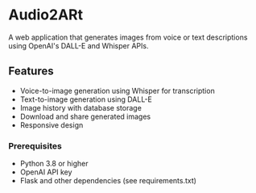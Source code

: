 # Audio2ARt

A web application that generates images from voice or text descriptions using OpenAI's DALL-E and Whisper APIs.

## Features

- Voice-to-image generation using Whisper for transcription
- Text-to-image generation using DALL-E
- Image history with database storage
- Download and share generated images
- Responsive design

### Prerequisites

- Python 3.8 or higher
- OpenAI API key
- Flask and other dependencies (see requirements.txt)